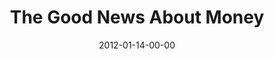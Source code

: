 ---
layout: message
category: message
series: "Big Bad Wolf"
title: "The Good News About Money"
date: 2012-01-14-00-00
message_id: 709
audio: "http://s3.amazonaws.com/crossroads-media/media/legacy/mp3/bigbadwolf_02.mp3"
audio-duration: "43:20"
program: "http://s3.amazonaws.com/crossroads-media/media/legacy/documents/01_14-15_12Program.pdf"
description: "Chuck Mingo talks about how God is the opposite of the Big Bad Wolf."
video: "https://s3.amazonaws.com/crossroadsvideomessages/bigbadwolf_02.mp4"
video-duration: "43:26"
video-image: "http://s3.amazonaws.com/crossroads-media/images/legacy/content/bigbadwolf_02_still.jpg"
explicit: "N"
---